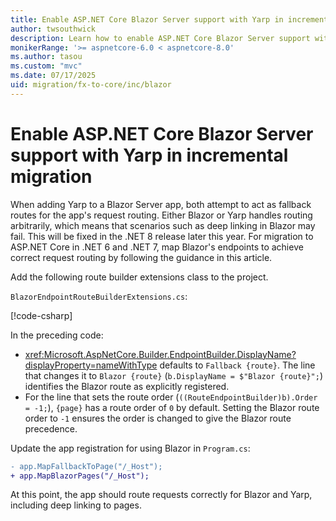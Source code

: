 ```yaml
---
title: Enable ASP.NET Core Blazor Server support with Yarp in incremental migration
author: twsouthwick
description: Learn how to enable ASP.NET Core Blazor Server support with Yarp in incremental migration.
monikerRange: '>= aspnetcore-6.0 < aspnetcore-8.0'
ms.author: tasou
ms.custom: "mvc"
ms.date: 07/17/2025
uid: migration/fx-to-core/inc/blazor
---
```

# Enable ASP.NET Core Blazor Server support with Yarp in incremental migration

When adding Yarp to a Blazor Server app, both attempt to act as fallback routes for the app's request routing. Either Blazor or Yarp handles routing arbitrarily, which means that scenarios such as deep linking in Blazor may fail. This will be fixed in the .NET 8 release later this year. For migration to ASP.NET Core in .NET 6 and .NET 7, map Blazor's endpoints to achieve correct request routing by following the guidance in this article.

Add the following route builder extensions class to the project.

`BlazorEndpointRouteBuilderExtensions.cs`:

[!code-csharp[](samples/blazor-with-yarp/BlazorEndpointRouteBuilderExtensions.cs)]

In the preceding code:

* <xref:Microsoft.AspNetCore.Builder.EndpointBuilder.DisplayName?displayProperty=nameWithType> defaults to `Fallback {route}`. The line that changes it to `Blazor {route}` (`b.DisplayName = $"Blazor {route}";`) identifies the Blazor route as explicitly registered.
* For the line that sets the route order (`((RouteEndpointBuilder)b).Order = -1;`), `{page}` has a route order of `0` by default. Setting the Blazor route order to `-1` ensures the order is changed to give the Blazor route precedence.

Update the app registration for using Blazor in `Program.cs`:

```diff
- app.MapFallbackToPage("/_Host");
+ app.MapBlazorPages("/_Host");
```

At this point, the app should route requests correctly for Blazor and Yarp, including deep linking to pages.
